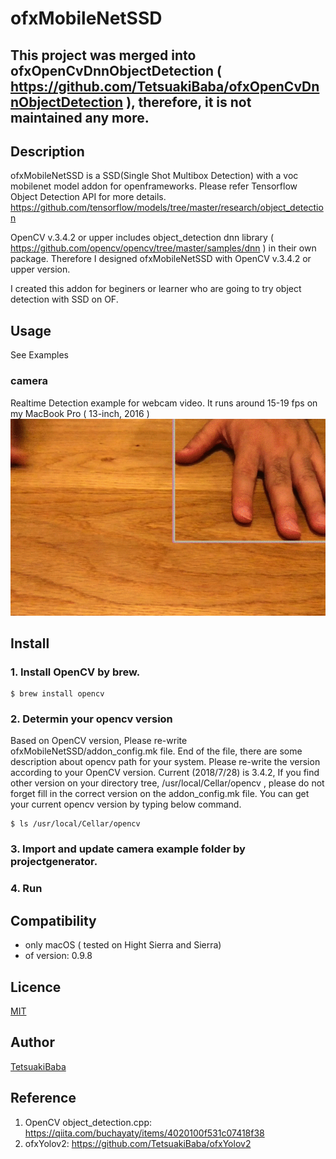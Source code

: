 # ofxMobileNetSSD

## This project was merged into ofxOpenCvDnnObjectDetection ( https://github.com/TetsuakiBaba/ofxOpenCvDnnObjectDetection ), therefore, it is not maintained any more. 

## Description
ofxMobileNetSSD is a SSD(Single Shot Multibox Detection) with a voc mobilenet model addon for openframeworks.
Please refer Tensorflow Object Detection API for more details. https://github.com/tensorflow/models/tree/master/research/object_detection

OpenCV v.3.4.2 or upper includes object_detection dnn library ( https://github.com/opencv/opencv/tree/master/samples/dnn ) in
their own package. Therefore I designed ofxMobileNetSSD with OpenCV v.3.4.2 or upper version.

I created this addon for beginers or learner who are going to try object detection with SSD on OF.

## Usage
See Examples

### camera
Realtime Detection example for webcam video. It runs around 15-19 fps on my MacBook Pro ( 13-inch, 2016 )
![demo video](ofxMobileNetSSD.gif)

## Install
### 1. Install OpenCV by brew.

    $ brew install opencv

### 2. Determin your opencv version
Based on OpenCV version, Please re-write ofxMobileNetSSD/addon_config.mk file. End of the file, there are some description about opencv path for your system. Please re-write the version according to your OpenCV version. Current (2018/7/28) is 3.4.2, If you find other version on your directory tree, /usr/local/Cellar/opencv , please do not forget fill in the correct version on the addon_config.mk file. You can get your current opencv version by typing below command.

    $ ls /usr/local/Cellar/opencv

### 3. Import and update camera example folder by projectgenerator. 
### 4. Run

## Compatibility
- only macOS ( tested on Hight Sierra and Sierra)
- of version: 0.9.8

## Licence
[MIT](https://opensource.org/licenses/MIT)

## Author
[TetsuakiBaba](https://github.com/TetsuakiBaba)

## Reference
1. OpenCV object_detection.cpp: https://qiita.com/buchayaty/items/4020100f531c07418f38
2. ofxYolov2: https://github.com/TetsuakiBaba/ofxYolov2
